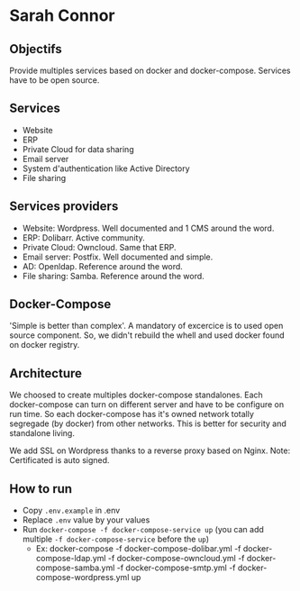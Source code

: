 # Sarah Connor

## Objectifs

Provide multiples services based on docker and docker-compose. Services have to be open source.

## Services

- Website
- ERP
- Private Cloud for data sharing
- Email server
- System d'authentication like Active Directory
- File sharing

## Services providers

- Website: Wordpress. Well documented and 1 CMS around the word.
- ERP: Dolibarr. Active community.
- Private Cloud: Owncloud. Same that ERP.
- Email server: Postfix. Well documented and simple.
- AD: Openldap. Reference around the word.
- File sharing: Samba. Reference around the word.

## Docker-Compose

'Simple is better than complex'. A mandatory of excercice is to used open source component. So, we didn't rebuild the whell and used docker found on docker registry.

## Architecture

We choosed to create multiples docker-compose standalones. Each docker-compose can turn on different server and have to be configure on run time.
So each docker-compose has it's owned network totally segregade (by docker) from other networks. This is better for security and standalone living.

We add SSL on Wordpress thanks to a reverse proxy based on Nginx. Note: Certificated is auto signed.

## How to run

- Copy `.env.example` in .env
- Replace `.env` value by your values
- Run `docker-compose -f docker-compose-service up` (you can add multiple `-f docker-compose-service` before the `up`)
  - Ex: docker-compose -f docker-compose-dolibar.yml -f docker-compose-ldap.yml -f docker-compose-owncloud.yml -f docker-compose-samba.yml -f docker-compose-smtp.yml -f docker-compose-wordpress.yml up

